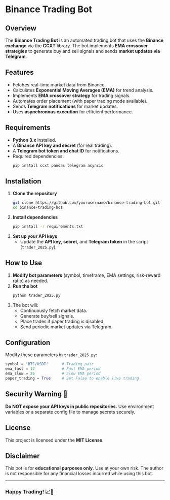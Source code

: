 # Binance Trading Bot

## Overview
The **Binance Trading Bot** is an automated trading bot that uses the **Binance exchange** via the **CCXT** library. The bot implements **EMA crossover strategies** to generate buy and sell signals and sends **market updates via Telegram**.

## Features
- Fetches real-time market data from Binance.
- Calculates **Exponential Moving Averages (EMA)** for trend analysis.
- Implements **EMA crossover strategy** for trading signals.
- Automates order placement (with paper trading mode available).
- Sends **Telegram notifications** for market updates.
- Uses **asynchronous execution** for efficient performance.

## Requirements
- **Python 3.x** installed.
- A **Binance API key and secret** (for real trading).
- A **Telegram bot token and chat ID** for notifications.
- Required dependencies:
  ```sh
  pip install ccxt pandas telegram asyncio
  ```

## Installation
1. **Clone the repository**
   ```sh
   git clone https://github.com/yourusername/binance-trading-bot.git
   cd binance-trading-bot
   ```
2. **Install dependencies**
   ```sh
   pip install -r requirements.txt
   ```
3. **Set up your API keys**
   - Update the **API key**, **secret**, and **Telegram token** in the script (`trader_2025.py`).

## How to Use
1. **Modify bot parameters** (symbol, timeframe, EMA settings, risk-reward ratio) as needed.
2. **Run the bot**
   ```sh
   python trader_2025.py
   ```
3. The bot will:
   - Continuously fetch market data.
   - Generate buy/sell signals.
   - Place trades if paper trading is disabled.
   - Send periodic market updates via Telegram.

## Configuration
Modify these parameters in `trader_2025.py`:
```python
symbol = 'BTC/USDT'      # Trading pair
ema_fast = 12            # Fast EMA period
ema_slow = 26            # Slow EMA period
paper_trading = True     # Set False to enable live trading
```

## Security Warning 🚨
**Do NOT expose your API keys in public repositories.** Use environment variables or a separate config file to manage secrets securely.

## License
This project is licensed under the **MIT License**.

## Disclaimer
This bot is for **educational purposes only**. Use at your own risk. The author is not responsible for any financial losses incurred while using this bot.

---
### Happy Trading! 📈🚀
